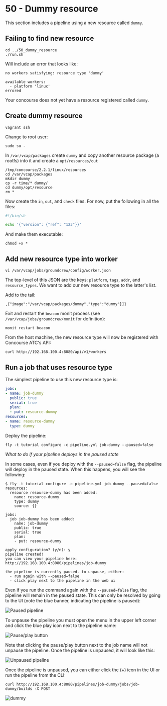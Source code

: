 50 - Dummy resource
===================

This section includes a pipeline using a new resource called `dummy`.

Failing to find new resource
----------------------------

```
cd ../50_dummy_resource
./run.sh
```

Will include an error that looks like:

```
no workers satisfying: resource type 'dummy'

available workers:
  - platform 'linux'
errored
```

Your concourse does not yet have a resource registered called `dummy`.

Create dummy resource
---------------------

```
vagrant ssh
```

Change to root user:

```
sudo su -
```

In `/var/vcap/packages` create `dummy` and copy another resource package (a rootfs) into it and create a `opt/resources/out`

```
/tmp/concourse/2.2.1/linux/resources
cd /var/vcap/packages
mkdir dummy
cp -r time/* dummy/
cd dummy/opt/resource
rm *
```

Now create the `in`, `out`, and `check` files. For now, put the following in all the files:

```bash
#!/bin/sh

echo '{"version": {"ref": "123"}}'
```

And make them executable:

```
chmod +x *
```

Add new resource type into worker
---------------------------------

```
vi /var/vcap/jobs/groundcrew/config/worker.json
```

The top-level of this JSON are the keys: `platform`, `tags`, `addr`, and `resource_types`. We want to add our new resource type to the latter's list.

Add to the tail:

```
,{"image":"/var/vcap/packages/dummy","type":"dummy"}]}
```

Exit and restart the `beacon` monit process (see `/var/vcap/jobs/groundcrew/monit` for definition):

```
monit restart beacon
```

From the host machine, the new resource type will now be registered with Concourse ATC's API:

```
curl http://192.168.100.4:8080/api/v1/workers
```

Run a job that uses resource type
---------------------------------

The simplest pipeline to use this new resource type is:

```yaml
jobs:
- name: job-dummy
  public: true
  serial: true
  plan:
  - put: resource-dummy
resources:
- name: resource-dummy
  type: dummy
```

Deploy the pipeline:

```
fly -t tutorial configure -c pipeline.yml job-dummy --paused=false
```

*What to do if your pipeline deploys in the paused state*

In some cases, even if you deploy with the `--paused=false` flag, the pipeline will deploy in the paused state. When this happens, you will see the following:

```
$ fly -t tutorial configure -c pipeline.yml job-dummy --paused=false
resources:
  resource resource-dummy has been added:
    name: resource-dummy
    type: dummy
    source: {}

jobs:
  job job-dummy has been added:
    name: job-dummy
    public: true
    serial: true
    plan:
    - put: resource-dummy

apply configuration? (y/n): y
pipeline created!
you can view your pipeline here: http://192.168.100.4:8080/pipelines/job-dummy

the pipeline is currently paused. to unpause, either:
  - run again with --paused=false
  - click play next to the pipeline in the web ui
```

Even if you run the command again with the `--paused=false` flag, the pipeline will remain in the paused state. This can only be resolved by going to the UI (note the blue banner, indicating the pipeline is paused):

![Paused pipeline](https://s3.amazonaws.com/f.cl.ly/items/3X302y3h0f2H151S211o/Initial_deploy_pause.png)

To unpause the pipeline you must open the menu in the upper left corner and click the blue play icon next to the pipeline name:

![Pause/play button](https://s3.amazonaws.com/f.cl.ly/items/290Q0H0y2v3F2U2m0A1C/Initial_deploy_menu_button.png)

Note that clicking the pause/play button next to the job name will not unpause the pipeline. Once the pipeline is unpaused, it will look like this:

![Unpaused pipeline](https://s3.amazonaws.com/f.cl.ly/items/2R1B1y2T3J470V2D0Q3E/Pipeline_run_unpaused.png)

Once the pipeline is unpaused, you can either click the (+) icon in the UI or run the pipeline from the CLI:

```
curl http://192.168.100.4:8080/pipelines/job-dummy/jobs/job-dummy/builds -X POST
```

![dummy](http://cl.ly/image/3N292T3b2a0g/dummy_resource.png)
